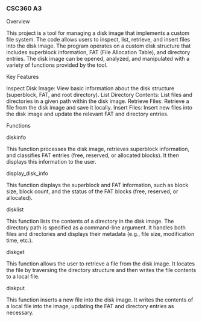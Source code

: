 ### CSC360 A3

Overview

This project is a tool for managing a disk image that implements a custom file system. The code allows users to inspect, list, retrieve, and insert files into the disk image. The program operates on a custom disk structure that includes superblock information, FAT (File Allocation Table), and directory entries. The disk image can be opened, analyzed, and manipulated with a variety of functions provided by the tool.

Key Features

Inspect Disk Image: View basic information about the disk structure (superblock, FAT, and root directory).
List Directory Contents: List files and directories in a given path within the disk image.
Retrieve Files: Retrieve a file from the disk image and save it locally.
Insert Files: Insert new files into the disk image and update the relevant FAT and directory entries.

Functions

diskinfo

This function processes the disk image, retrieves superblock information, and classifies FAT entries (free, reserved, or allocated blocks). It then displays this information to the user.

display_disk_info

This function displays the superblock and FAT information, such as block size, block count, and the status of the FAT blocks (free, reserved, or allocated).

disklist

This function lists the contents of a directory in the disk image. The directory path is specified as a command-line argument. It handles both files and directories and displays their metadata (e.g., file size, modification time, etc.).


diskget

This function allows the user to retrieve a file from the disk image. It locates the file by traversing the directory structure and then writes the file contents to a local file.

diskput

This function inserts a new file into the disk image. It writes the contents of a local file into the image, updating the FAT and directory entries as necessary.


